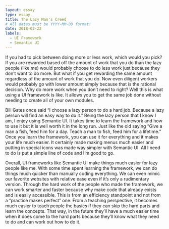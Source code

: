 ```yaml
---
layout: essay
type: essay
title: The Lazy Man's Creed
# All dates must be YYYY-MM-DD format!
date: 2018-02-22
labels:
  - UI Framework
  - Semantic UI
---
```


If you had to pick between doing more or less work, which would you pick? If you are rewarded based off the amount of work that you do than the lazy people (like me) would probably choose to do less work just because they don’t want to do more. But what if you get rewarding the same amount regardless of the amount of work that you do. Now even diligent workers would probably go with lower amount simply because that is the rational decision. Why do more work when you don’t need to right? Well this is what using a UI framework is like. It allows you to get the same job done without needing to create all of your own modules. 

Bill Gates once said “I choose a lazy person to do a hard job. Because a lazy person will find an easy way to do it.” Being the lazy person that I know I am, I enjoy using Semantic UI. It takes time to learn the framework and how to use it but it is well worth it in the long run. Just like the old saying “Give a man a fish, feed him for a day. Teach a man to fish, feed him for a lifetime.” Once you learn the framework, you can use it for everything and it makes your life much easier. It certainly made making menus much easier and putting in special icons was made way simpler with Semantic UI. All I need to do is put a simple line of code and I’m good to go. 

Overall, UI frameworks like Semantic UI make things much easier for lazy people like me. With some time spent learning the framework, we can do things much quicker than manually coding everything. We can even mimic our favorite websites with relative ease even if it’s only a rudimentary version. Through the hard work of the people who made the framework, we can work smarter and faster because why make code that already exists and is easily accessible. This is from an efficiency standpoint and not from a “practice makes perfect” one. From a teaching perspective, it becomes much easier to teach people the basics if they can skip the hard parts and learn the concepts. That way, in the future they’ll have a much easier time when it does come to the hard parts because they’ll know what they need to do and can work out how to do it. 
